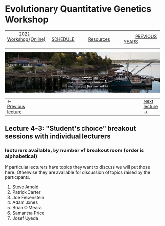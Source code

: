 
# Evolutionary Quantitative Genetics Workshop #

|        |        |        |    |
|--------|---------------------------------------------|--------------------|------------------------------------------|
| &nbsp;&nbsp;&nbsp;&nbsp;&nbsp;&nbsp;&nbsp;&nbsp;&nbsp; [2022 Workshop (Online)](/index.html) &nbsp;&nbsp;&nbsp;&nbsp;&nbsp;&nbsp;&nbsp;&nbsp;&nbsp; | &nbsp;&nbsp;&nbsp;&nbsp;&nbsp;&nbsp;&nbsp;&nbsp;&nbsp;&nbsp;&nbsp;&nbsp; [SCHEDULE](schedule.html) &nbsp;&nbsp;&nbsp;&nbsp;&nbsp;&nbsp;&nbsp;&nbsp;&nbsp; | &nbsp;&nbsp;&nbsp;&nbsp;&nbsp;&nbsp;&nbsp;&nbsp;&nbsp;&nbsp;&nbsp;&nbsp; [Resources](resources.html) &nbsp;&nbsp;&nbsp;&nbsp;&nbsp;&nbsp;&nbsp;&nbsp;&nbsp; | &nbsp;&nbsp;&nbsp;&nbsp;&nbsp;&nbsp;&nbsp;&nbsp;&nbsp; [PREVIOUS YEARS](previous-years) &nbsp;&nbsp;&nbsp;&nbsp;&nbsp;&nbsp; |


<div align="left">
<img src="/media/FHLimage2018b.jpg" alt="FHL waterfront in 2018">
</div>

<table><tr><td>&larr; <a href="lecture4-2.html">Previous lecture</a></td><td width="665">&nbsp;</td><td> <a href="lecture5-1.html">Next lecture &rarr;</a></td></tr></table>

  

## Lecture 4-3: "Student's choice" breakout sessions with individual lecturers ##

### lecturers available, by number of breakout room (order is alphabetical) ###
  
  If particular lecturers have topics they want to discuss we will put those here.  Otherwise they are available for discussion of topics raised by the participants. 
  
  1. Steve Arnold
  2. Patrick Carter
  3. Joe Felsenstein
  4. Adam Jones
  5. Brian O'Meara
  6. Samantha Price
  7. Josef Uyeda
  
